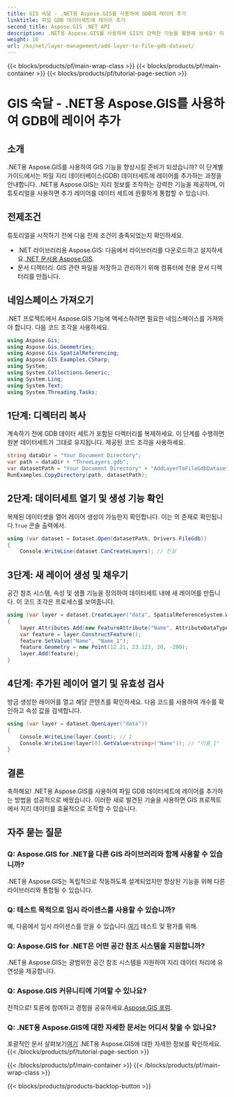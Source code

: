 ```yaml
---
title: GIS 숙달 - .NET용 Aspose.GIS를 사용하여 GDB에 레이어 추가
linktitle: 파일 GDB 데이터세트에 레이어 추가
second_title: Aspose.GIS .NET API
description: .NET용 Aspose.GIS를 사용하여 GIS의 강력한 기능을 활용해 보세요! 이 단계별 튜토리얼에서 File GDB 데이터세트에 레이어를 추가하는 방법을 알아보세요. #지리적 데이터 #Aspose #GIS
weight: 16
url: /ko/net/layer-management/add-layer-to-file-gdb-dataset/
---
```


{{< blocks/products/pf/main-wrap-class >}}
{{< blocks/products/pf/main-container >}}
{{< blocks/products/pf/tutorial-page-section >}}

# GIS 숙달 - .NET용 Aspose.GIS를 사용하여 GDB에 레이어 추가

## 소개
.NET용 Aspose.GIS를 사용하여 GIS 기능을 향상시킬 준비가 되셨습니까? 이 단계별 가이드에서는 파일 지리 데이터베이스(GDB) 데이터세트에 레이어를 추가하는 과정을 안내합니다. .NET용 Aspose.GIS는 지리 정보를 조작하는 강력한 기능을 제공하며, 이 튜토리얼을 사용하면 추가 레이어를 데이터 세트에 원활하게 통합할 수 있습니다.
## 전제조건
튜토리얼을 시작하기 전에 다음 전제 조건이 충족되었는지 확인하세요.
-  .NET 라이브러리용 Aspose.GIS: 다음에서 라이브러리를 다운로드하고 설치하세요.[.NET 문서용 Aspose.GIS](https://reference.aspose.com/gis/net/).
- 문서 디렉터리: GIS 관련 파일을 저장하고 관리하기 위해 컴퓨터에 전용 문서 디렉터리를 만듭니다.
## 네임스페이스 가져오기
.NET 프로젝트에서 Aspose.GIS 기능에 액세스하려면 필요한 네임스페이스를 가져와야 합니다. 다음 코드 조각을 사용하세요.
```csharp
using Aspose.Gis;
using Aspose.Gis.Geometries;
using Aspose.Gis.SpatialReferencing;
using Aspose.GIS.Examples.CSharp;
using System;
using System.Collections.Generic;
using System.Linq;
using System.Text;
using System.Threading.Tasks;
```
## 1단계: 디렉터리 복사
계속하기 전에 GDB 데이터 세트가 포함된 디렉터리를 복제하세요. 이 단계를 수행하면 원본 데이터세트가 그대로 유지됩니다. 제공된 코드 조각을 사용하세요.
```csharp
string dataDir = "Your Document Directory";
var path = dataDir + "ThreeLayers.gdb";
var datasetPath = "Your Document Directory" + "AddLayerToFileGdbDataset_out.gdb";
RunExamples.CopyDirectory(path, datasetPath);
```
## 2단계: 데이터세트 열기 및 생성 기능 확인
 복제된 데이터셋을 열어 레이어 생성이 가능한지 확인합니다. 이는 의 존재로 확인됩니다.`True` 콘솔 출력에서.
```csharp
using (var dataset = Dataset.Open(datasetPath, Drivers.FileGdb))
{
    Console.WriteLine(dataset.CanCreateLayers); // 진실
```
## 3단계: 새 레이어 생성 및 채우기
공간 참조 시스템, 속성 및 샘플 기능을 정의하여 데이터세트 내에 새 레이어를 만듭니다. 이 코드 조각은 프로세스를 보여줍니다.
```csharp
using (var layer = dataset.CreateLayer("data", SpatialReferenceSystem.Wgs84))
{
    layer.Attributes.Add(new FeatureAttribute("Name", AttributeDataType.String));
    var feature = layer.ConstructFeature();
    feature.SetValue("Name", "Name_1");
    feature.Geometry = new Point(12.21, 23.123, 20, -200);
    layer.Add(feature);
}
```
## 4단계: 추가된 레이어 열기 및 유효성 검사
방금 생성한 레이어를 열고 해당 콘텐츠를 확인하세요. 다음 코드를 사용하여 개수를 확인하고 속성 값을 검색합니다.
```csharp
using (var layer = dataset.OpenLayer("data"))
{
    Console.WriteLine(layer.Count); // 1
    Console.WriteLine(layer[0].GetValue<string>("Name")); // "이름_1"
}
```
## 결론
축하해요! .NET용 Aspose.GIS를 사용하여 파일 GDB 데이터세트에 레이어를 추가하는 방법을 성공적으로 배웠습니다. 이러한 새로 발견된 기술을 사용하면 GIS 프로젝트에서 지리 데이터를 효율적으로 조작할 수 있습니다.
## 자주 묻는 질문
### Q: Aspose.GIS for .NET을 다른 GIS 라이브러리와 함께 사용할 수 있습니까?
.NET용 Aspose.GIS는 독립적으로 작동하도록 설계되었지만 향상된 기능을 위해 다른 라이브러리와 통합될 수 있습니다.
### Q: 테스트 목적으로 임시 라이센스를 사용할 수 있습니까?
 예, 다음에서 임시 라이센스를 얻을 수 있습니다.[여기](https://purchase.aspose.com/temporary-license/) 테스트 및 평가를 위해.
### Q: Aspose.GIS for .NET은 어떤 공간 참조 시스템을 지원합니까?
.NET용 Aspose.GIS는 광범위한 공간 참조 시스템을 지원하여 지리 데이터 처리에 유연성을 제공합니다.
### Q: Aspose.GIS 커뮤니티에 기여할 수 있나요?
 전적으로! 토론에 참여하고 경험을 공유하세요.[Aspose.GIS 포럼](https://forum.aspose.com/c/gis/33).
### Q: .NET용 Aspose.GIS에 대한 자세한 문서는 어디서 찾을 수 있나요?
 포괄적인 문서 살펴보기[여기](https://reference.aspose.com/gis/net/) .NET용 Aspose.GIS에 대한 자세한 정보를 확인하세요.
{{< /blocks/products/pf/tutorial-page-section >}}

{{< /blocks/products/pf/main-container >}}
{{< /blocks/products/pf/main-wrap-class >}}

{{< blocks/products/products-backtop-button >}}
